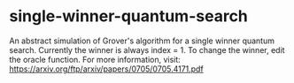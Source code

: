 # single-winner-quantum-search

An abstract simulation of Grover's algorithm for a single winner quantum search. Currently the winner is always index = 1. To change the winner, edit the oracle function.
For more information, visit: https://arxiv.org/ftp/arxiv/papers/0705/0705.4171.pdf
